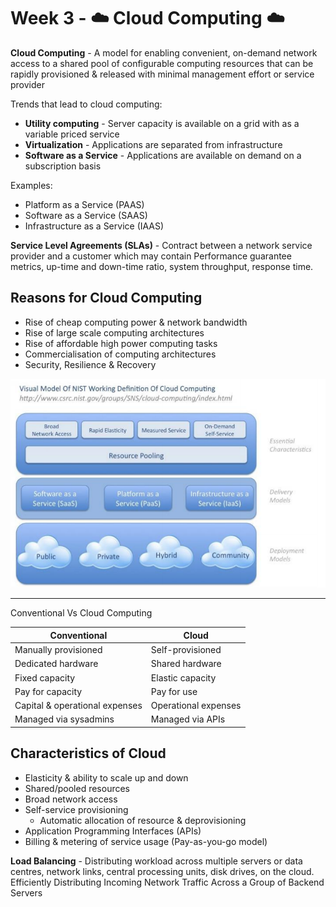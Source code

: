 # Week 3 - ☁️ Cloud Computing ☁️

**Cloud Computing** - A model for enabling convenient, on-demand network access to a shared pool of configurable computing resources that can
be rapidly provisioned & released with minimal management effort or service provider

Trends that lead to cloud computing:

- **Utility computing** - Server capacity is available on a grid with as a variable priced service
- **Virtualization** - Applications are separated from infrastructure
- **Software as a Service** - Applications are available on demand on a subscription basis

Examples:

- Platform as a Service (PAAS)
- Software as a Service (SAAS)
- Infrastructure as a Service (IAAS)

**Service Level Agreements (SLAs)** - Contract between a network service provider and a customer which may contain Performance guarantee metrics, up-time and down-time ratio, system throughput, response time.

## Reasons for Cloud Computing

- Rise of cheap computing power & network bandwidth
- Rise of large scale computing architectures
- Rise of affordable high power computing tasks
- Commercialisation of computing architectures
- Security, Resilience & Recovery

![Cloud Computing](images/cloud-computing.png)

---

Conventional Vs Cloud Computing

| Conventional                   | Cloud                |
| ------------------------------ | -------------------- |
| Manually provisioned           | Self-provisioned     |
| Dedicated hardware             | Shared hardware      |
| Fixed capacity                 | Elastic capacity     |
| Pay for capacity               | Pay for use          |
| Capital & operational expenses | Operational expenses |
| Managed via sysadmins          | Managed via APIs     |

## Characteristics of Cloud

- Elasticity & ability to scale up and down
- Shared/pooled resources
- Broad network access
- Self-service provisioning
  - Automatic allocation of resource & deprovisioning
- Application Programming Interfaces (APIs)
- Billing & metering of service usage
  (Pay-as-you-go model)

**Load Balancing** - Distributing workload across multiple servers or data centres, network links, central processing units, disk drives, on the cloud. Efficiently Distributing Incoming Network Traffic Across a Group of Backend Servers
